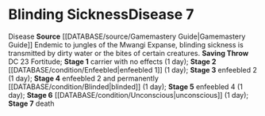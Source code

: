 ﻿---
id: '10'
level: '7'
name: Blinding Sickness
onset: null
rarity: Common
rus_type_level: null
saving_throw: DC 23 Fortitude
school: null
source: '[[DATABASE/source/Gamemastery Guide|Gamemastery Guide]]'
stage: 'Stage 1: carrier with no effects (1 day)Stage 2: enfeebled 1 (1 day)Stage
  3: enfeebled 2 (1 day)Stage 4: enfeebled 2 and permanently blinded (1 day)Stage
  5: enfeebled 4 (1 day)Stage 6: unconscious (1 day)Stage 7: death'
trait:
- '[[DATABASE/trait/Disease|Disease]]'
type: Disease

---
# Blinding Sickness<span class="item-type">Disease 7</span>

<span class="item-trait">Disease</span>
**Source** [[DATABASE/source/Gamemastery Guide|Gamemastery Guide]]
Endemic to jungles of the Mwangi Expanse, blinding sickness is transmitted by dirty water or the bites of certain creatures.
**Saving Throw** DC 23 Fortitude; **Stage 1** carrier with no effects (1 day); **Stage 2** [[DATABASE/condition/Enfeebled|enfeebled 1]] (1 day); **Stage 3** enfeebled 2 (1 day); **Stage 4** enfeebled 2 and permanently [[DATABASE/condition/Blinded|blinded]] (1 day); **Stage 5** enfeebled 4 (1 day); **Stage 6** [[DATABASE/condition/Unconscious|unconscious]] (1 day); **Stage 7** death